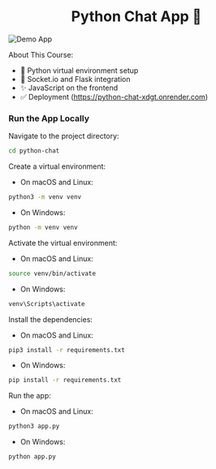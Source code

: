 <h1 align="center">Python Chat App 💬</h1>

![Demo App](/screenshot-for-readme.png)

About This Course:

-   🚀 Python virtual environment setup
-   💬 Socket.io and Flask integration
-   ✨ JavaScript on the frontend
-   ✅ Deployment (https://python-chat-xdgt.onrender.com)

### Run the App Locally


Navigate to the project directory:

```bash
cd python-chat
```

Create a virtual environment:

-   On macOS and Linux:

```bash
python3 -m venv venv
```

-   On Windows:

```bash
python -m venv venv
```

Activate the virtual environment:

-   On macOS and Linux:

```bash
source venv/bin/activate
```

-   On Windows:

```bash
venv\Scripts\activate
```

Install the dependencies:

-   On macOS and Linux:

```bash
pip3 install -r requirements.txt
```

-   On Windows:

```bash
pip install -r requirements.txt
```

Run the app:

-   On macOS and Linux:

```bash
python3 app.py
```

-   On Windows:

```bash
python app.py
```


